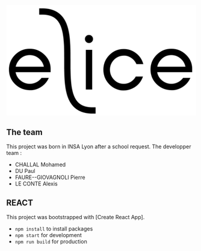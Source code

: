 ![elice_logo](/src/img/text_logo.png?raw=true)

## The team

This project was born in INSA Lyon after a school request. The developper team :
* CHALLAL Mohamed
* DU Paul
* FAURE--GIOVAGNOLI Pierre
* LE CONTE Alexis

## REACT

This project was bootstrapped with [Create React App].
* `npm install` to install packages
* `npm start` for development
* `npm run build` for production
